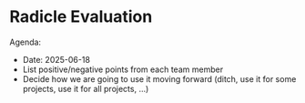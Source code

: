 # Radicle Evaluation

Agenda:
* Date: 2025-06-18
* List positive/negative points from each team member
* Decide how we are going to use it moving forward (ditch, use it for some projects, use it for all projects, ...)

